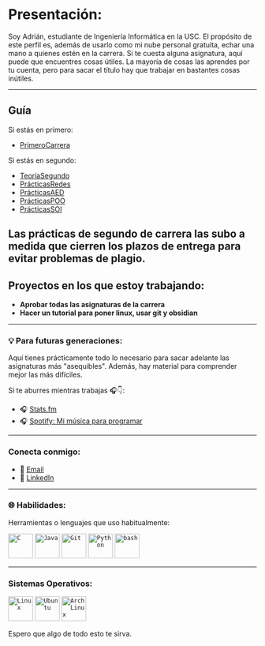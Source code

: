 # Presentación:
Soy Adrián, estudiante de Ingeniería Informática en la USC. El propósito de este perfil es, además de usarlo como mi nube personal gratuita, echar una mano a quienes estén en la carrera. Si te cuesta alguna asignatura, aquí puede que encuentres cosas útiles. La mayoría de cosas las aprendes por tu cuenta, pero para sacar el título hay que trabajar en bastantes cosas inútiles.

--------------------------------

## Guía

Si estás en primero:  
- [PrimeroCarrera](https://github.com/adrianql5/PrimeroCarrera)

Si estás en segundo:  
- [TeoríaSegundo](https://github.com/adrianql5/TEORIA-2-CARRERA/tree/main)  
- [PrácticasRedes](https://github.com/adrianql5/REDES)  
- [PrácticasAED](https://github.com/adrianql5/AED)  
- [PrácticasPOO](https://github.com/adrianql5/Monopoly)  
- [PrácticasSOI](https://github.com/adrianql5/SOI)

Las prácticas de segundo de carrera las subo a medida que cierren los plazos de entrega para evitar problemas de plagio.
---

## Proyectos en los que estoy trabajando:
- **Aprobar todas las asignaturas de la carrera**
- **Hacer un tutorial para poner linux, usar git y obsidian**
--------------------------------------------

### 💡 Para futuras generaciones:
Aquí tienes prácticamente todo lo necesario para sacar adelante las asignaturas más "asequibles". Además, hay material para comprender mejor las más difíciles. 

Si te aburres mientras trabajas 🎧👇:

- 🎧 [Stats.fm](https://stats.fm/adrianql)
- 🎧 [Spotify: Mi música para programar](https://open.spotify.com/user/31adqxq4bchcdn4u4noj54d3umym?si=0a69a1f2eadf4fc1)

------------------------------------------------

### Conecta conmigo:
- 📧 [Email](mailto:adrian.quiroga@rai.usc.es)
- 💼 [LinkedIn](https://www.linkedin.com/in/adrian-quiroga-linares-3b2569317/)

---------------------

### 🌐 Habilidades:

Herramientas o lenguajes que uso habitualmente:

<code><img width="50" src="https://user-images.githubusercontent.com/25181517/192106070-46255bcf-65e6-4c6b-a296-bf8d0d8fb2a7.png" alt="C" title="C"/></code>
<code><img width="50" src="https://user-images.githubusercontent.com/25181517/117201156-9a724800-adec-11eb-9a9d-3cd0f67da4bc.png" alt="Java" title="Java"/></code>
<code><img width="50" src="https://user-images.githubusercontent.com/25181517/192108372-f71d70ac-7ae6-4c0d-8395-51d8870c2ef0.png" alt="Git" title="Git"/></code>
<code><img width="50" src="https://user-images.githubusercontent.com/25181517/183423507-c056a6f9-1ba8-4312-a350-19bcbc5a8697.png" alt="Python" title="Python"/></code>
<code><img width="50" src="https://user-images.githubusercontent.com/25181517/192158606-7c2ef6bd-6e04-47cf-b5bc-da2797cb5bda.png" alt="bash" title="bash"/></code>

----------------------------------------

### Sistemas Operativos:

<code><img width="50" src="https://github.com/marwin1991/profile-technology-icons/assets/76662862/2481dc48-be6b-4ebb-9e8c-3b957efe69fa" alt="Linux" title="Linux"/></code>
<code><img width="50" src="https://user-images.githubusercontent.com/25181517/186884153-99edc188-e4aa-4c84-91b0-e2df260ebc33.png" alt="Ubuntu" title="Ubuntu"/></code>
<code><img width="50" src="https://user-images.githubusercontent.com/25181517/186884156-e63da389-f3e1-4dca-a6c1-d76e886ba22a.png" alt="Arch Linux" title="Arch Linux"/></code>

Espero que algo de todo esto te sirva. 

